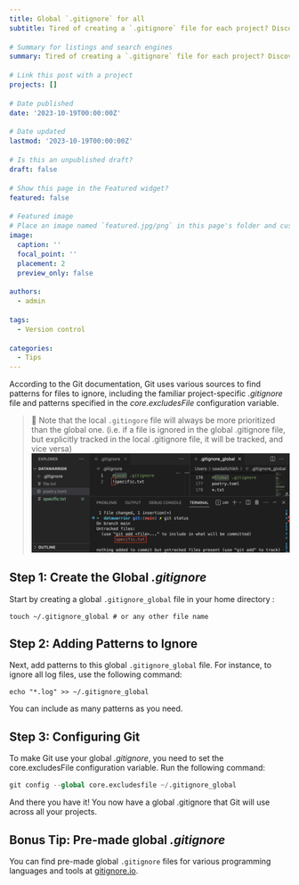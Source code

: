```yaml
---
title: Global `.gitignore` for all
subtitle: Tired of creating a `.gitignore` file for each project? Discover a more efficient approach; a global .gitignore file that works across all your projects!

# Summary for listings and search engines
summary: Tired of creating a `.gitignore` file for each project? Discover a more efficient approach; a global .gitignore file that works across all your projects!

# Link this post with a project
projects: []

# Date published
date: '2023-10-19T00:00:00Z'

# Date updated
lastmod: '2023-10-19T00:00:00Z'

# Is this an unpublished draft?
draft: false

# Show this page in the Featured widget?
featured: false

# Featured image
# Place an image named `featured.jpg/png` in this page's folder and customize its options here.
image:
  caption: ''
  focal_point: ''
  placement: 2
  preview_only: false

authors:
  - admin

tags:
  - Version control

categories:
  - Tips
---
```


According to the Git documentation, Git uses various sources to find patterns for files to ignore, including the familiar project-specific *.gitignore* file and patterns specified in the *core.excludesFile* configuration variable.

> 📝 Note that the local `.gitingore` file will always be more prioritized than the global one. (i.e. if a file is ignored in the global .gitignore file, but explicitly tracked in the local .gitignore file, it will be tracked, and vice versa)
> ![Example](git.png)

## Step 1: Create the Global *.gitignore*

Start by creating a global `.gitignore_global` file in your home directory :

```shell
touch ~/.gitignore_global # or any other file name
```

## Step 2: Adding Patterns to Ignore
Next, add patterns to this global `.gitignore_global` file. For instance, to ignore all log files, use the following command:

```shell
echo "*.log" >> ~/.gitignore_global
```
You can include as many patterns as you need.

## Step 3: Configuring Git

To make Git use your global *.gitignore*, you need to set the core.excludesFile configuration variable. Run the following command:

```python
git config --global core.excludesfile ~/.gitignore_global
```
And there you have it! You now have a global .gitignore that Git will use across all your projects.


## Bonus Tip: Pre-made global *.gitignore*
You can find pre-made global `.gitignore` files for various programming languages and tools at [gitignore.io](https://www.toptal.com/developers/gitignore).

